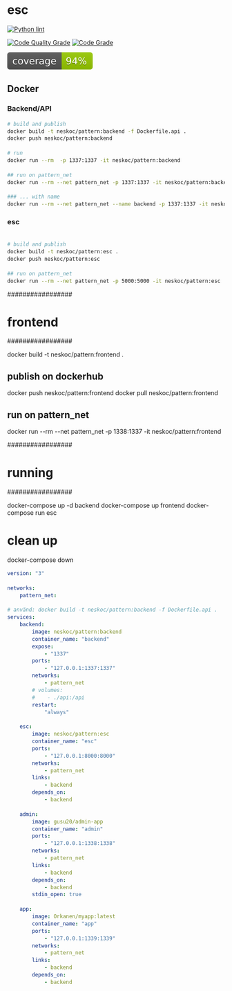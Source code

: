 # esc

[![Python lint](https://github.com/BTH-Scooter-Project/esc/actions/workflows/Mockoon_Lint_and_test.yml/badge.svg)](https://github.com/BTH-Scooter-Project/esc/actions/workflows/Mockoon_Lint_and_test.yml)

[![Code Quality Grade](https://api.codiga.io/project/30675/score/svg)](https://api.codiga.io/project/30675/score/svg)
[![Code Grade](https://api.codiga.io/project/30675/status/svg)](https://api.codiga.io/project/30675/status/svg)

[![Unit test](https://github.com/BTH-Scooter-Project/esc/blob/main/coverage.svg)](https://github.com/BTH-Scooter-Project/esc/blob/main/coverage.svg)

## Docker

### Backend/API

```bash
# build and publish
docker build -t neskoc/pattern:backend -f Dockerfile.api .
docker push neskoc/pattern:backend

# run
docker run --rm  -p 1337:1337 -it neskoc/pattern:backend

## run on pattern_net
docker run --rm --net pattern_net -p 1337:1337 -it neskoc/pattern:backend

### ... with name
docker run --rm --net pattern_net --name backend -p 1337:1337 -it neskoc/pattern:backend
```

### esc

```bash

# build and publish
docker build -t neskoc/pattern:esc .
docker push neskoc/pattern:esc

## run on pattern_net
docker run --rm --net pattern_net -p 5000:5000 -it neskoc/pattern:esc
```

#################
# frontend
#################

docker build -t neskoc/pattern:frontend .

## publish on dockerhub
docker push neskoc/pattern:frontend
docker pull neskoc/pattern:frontend

## run on pattern_net
docker run --rm --net pattern_net -p 1338:1337 -it neskoc/pattern:frontend

#################
# running
#################

docker-compose up -d backend
docker-compose up frontend
docker-compose run esc

# clean up
docker-compose down


```yaml
version: "3"

networks:
    pattern_net:

# använd: docker build -t neskoc/pattern:backend -f Dockerfile.api . 
services:
    backend:
        image: neskoc/pattern:backend
        container_name: "backend"
        expose:
            - "1337"
        ports:
            - "127.0.0.1:1337:1337"
        networks:
            - pattern_net
        # volumes:
        #    - ./api:/api
        restart:
            "always"

    esc:
        image: neskoc/pattern:esc
        container_name: "esc"
        ports:
            - "127.0.0.1:8000:8000"
        networks:
            - pattern_net
        links:
            - backend
        depends_on:
            - backend

    admin:
        image: gusu20/admin-app
        container_name: "admin"
        ports:
            - "127.0.0.1:1338:1338"
        networks:
            - pattern_net
        links:
            - backend
        depends_on:
            - backend
        stdin_open: true

    app:
        image: Orkanen/myapp:latest
        container_name: "app"
        ports:
            - "127.0.0.1:1339:1339"
        networks:
            - pattern_net
        links:
            - backend
        depends_on:
            - backend

```
